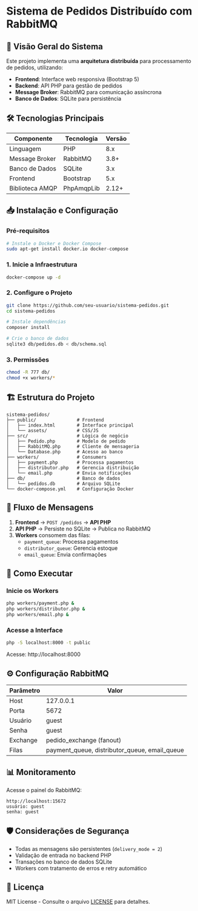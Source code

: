 # Sistema de Pedidos Distribuído com RabbitMQ

## 🚀 Visão Geral do Sistema

Este projeto implementa uma **arquitetura distribuída** para processamento de pedidos, utilizando:

- **Frontend**: Interface web responsiva (Bootstrap 5)
- **Backend**: API PHP para gestão de pedidos
- **Message Broker**: RabbitMQ para comunicação assíncrona
- **Banco de Dados**: SQLite para persistência

## 🛠️ Tecnologias Principais

| Componente       | Tecnologia          | Versão   |
|------------------|---------------------|----------|
| Linguagem        | PHP                 | 8.x      |
| Message Broker   | RabbitMQ            | 3.8+     |
| Banco de Dados   | SQLite              | 3.x      |
| Frontend         | Bootstrap           | 5.x      |
| Biblioteca AMQP  | PhpAmqpLib          | 2.12+    |

## 📥 Instalação e Configuração

### Pré-requisitos
```bash
# Instale o Docker e Docker Compose
sudo apt-get install docker.io docker-compose
```

### 1. Inicie a Infraestrutura
```bash
docker-compose up -d
```

### 2. Configure o Projeto
```bash
git clone https://github.com/seu-usuario/sistema-pedidos.git
cd sistema-pedidos

# Instale dependências
composer install

# Crie o banco de dados
sqlite3 db/pedidos.db < db/schema.sql
```

### 3. Permissões
```bash
chmod -R 777 db/
chmod +x workers/*
```

## 🏗️ Estrutura do Projeto

```
sistema-pedidos/
├── public/               # Frontend
│   ├── index.html        # Interface principal
│   └── assets/           # CSS/JS
├── src/                  # Lógica de negócio
│   ├── Pedido.php        # Modelo de pedido
│   ├── RabbitMQ.php      # Cliente de mensageria
│   └── Database.php      # Acesso ao banco
├── workers/              # Consumers
│   ├── payment.php       # Processa pagamentos
│   ├── distributor.php   # Gerencia distribuição
│   └── email.php         # Envia notificações
├── db/                   # Banco de dados
│   └── pedidos.db        # Arquivo SQLite
└── docker-compose.yml    # Configuração Docker
```

## 🔄 Fluxo de Mensagens

1. **Frontend** → `POST /pedidos` → **API PHP**
2. **API PHP** → Persiste no SQLite → Publica no RabbitMQ
3. **Workers** consomem das filas:
   - `payment_queue`: Processa pagamentos
   - `distributor_queue`: Gerencia estoque
   - `email_queue`: Envia confirmações

## 🚦 Como Executar

### Inicie os Workers
```bash
php workers/payment.php &
php workers/distributor.php &
php workers/email.php &
```

### Acesse a Interface
```bash
php -S localhost:8000 -t public
```
Acesse: http://localhost:8000

## ⚙️ Configuração RabbitMQ

| Parâmetro       | Valor        |
|-----------------|-------------|
| Host            | 127.0.0.1   |
| Porta           | 5672        |
| Usuário         | guest       |
| Senha           | guest       |
| Exchange        | pedido_exchange (fanout) |
| Filas           | payment_queue, distributor_queue, email_queue |

## 📊 Monitoramento

Acesse o painel do RabbitMQ:
```
http://localhost:15672
usuário: guest
senha: guest
```

## 🛡️ Considerações de Segurança

- Todas as mensagens são persistentes (`delivery_mode = 2`)
- Validação de entrada no backend PHP
- Transações no banco de dados SQLite
- Workers com tratamento de erros e retry automático

## 📜 Licença

MIT License - Consulte o arquivo [LICENSE](LICENSE) para detalhes.

